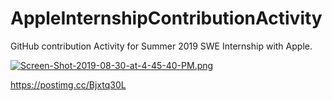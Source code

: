 # AppleInternshipContributionActivity
GitHub contribution Activity for Summer 2019 SWE Internship with Apple. 


[![Screen-Shot-2019-08-30-at-4-45-40-PM.png](https://i.postimg.cc/JzFX57Yq/Screen-Shot-2019-08-30-at-4-45-40-PM.png)](https://postimg.cc/Bjxtq30L)

https://postimg.cc/Bjxtq30L
